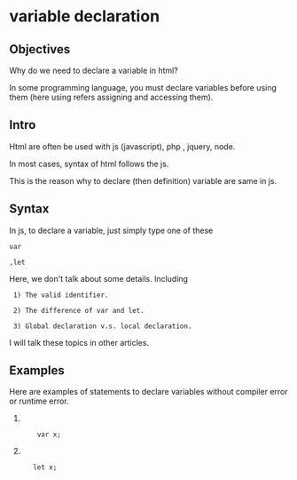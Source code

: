 # variable declaration
## Objectives
Why do we need to declare a variable in html?

In some programming language, you must declare variables before using them (here using refers assigning and accessing them).

## Intro
Html are often be used with js (javascript), php , jquery, node. 

In most cases, syntax of html follows the js.

This is the reason why to declare (then definition) variable are same in js.

## Syntax
In js, to declare a variable, just simply type one of these 

    var
   
    ,let
    
Here, we don't talk about some details. Including 
    
     1) The valid identifier.
        
     2) The difference of var and let.
     
     3) Global declaration v.s. local declaration.
  
     
I will talk these topics in other articles.

## Examples

Here are examples of statements to declare variables without compiler error or runtime error.

1)
  
           var x;

2)
      
          let x;
  

